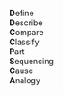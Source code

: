 **D**efine  
**D**escribe  
**C**ompare  
**C**lassify  
**P**art  
**S**equencing  
**C**ause  
**A**nalogy